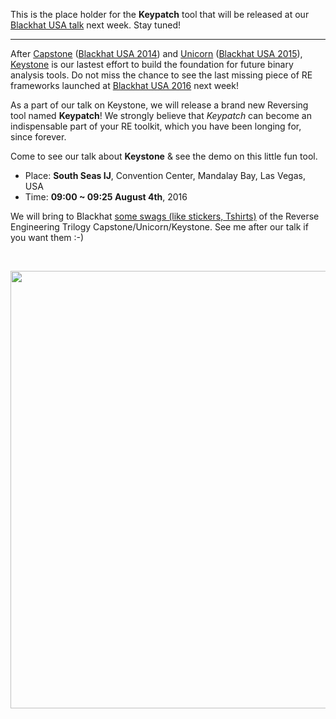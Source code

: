 This is the place holder for the **Keypatch** tool that will be released at our [Blackhat USA talk](https://www.blackhat.com/us-16/briefings.html#keystone-engine-next-generation-assembler-framework) next week.
Stay tuned!

---

After [Capstone](http://www.capstone-engine.org) ([Blackhat USA 2014](https://www.blackhat.com/us-14/briefings.html#capstone-next-generation-disassembly-framework)) and [Unicorn](http://www.unicorn-engine.org) ([Blackhat USA 2015](https://www.blackhat.com/us-15/briefings.html#unicorn-next-generation-cpu-emulator-framework)), [Keystone](http://keystone-engine.org) is our lastest effort to build the foundation for future binary analysis tools. Do not miss the chance to see the last missing piece of RE frameworks launched at [Blackhat USA 2016](https://www.blackhat.com/us-16/briefings.html#keystone-engine-next-generation-assembler-framework) next week!

As a part of our talk on Keystone, we will release a brand new Reversing tool named **Keypatch**! We strongly believe that *Keypatch* can become an indispensable part of your RE toolkit, which you have been longing for, since forever.

Come to see our talk about **Keystone** & see the demo on this little fun tool.

- Place: **South Seas IJ**, Convention Center, Mandalay Bay, Las Vegas, USA
- Time: **09:00 ~ 09:25 August 4th**, 2016

We will bring to Blackhat [some swags (like stickers, Tshirts)](http://www.keystone-engine.org/donate.html) of the Reverse Engineering Trilogy Capstone/Unicorn/Keystone. See me after our talk if you want them :-)

<br>
<p align="center">
<img src="http://keystone-engine.org/images/RE-trilogy-diagram.jpg" height="700" />
</p>
